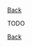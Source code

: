 [Back](TechDoc_Architecture_Game_Entity_BuildingLight.md)

TODO

[Back](TechDoc_Architecture_Game_Entity_BuildingLight.md)